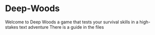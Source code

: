 # Deep-Woods
Welcome to Deep Woods a game that tests your survival skills in a high-stakes text adventure
There is a guide in the files
